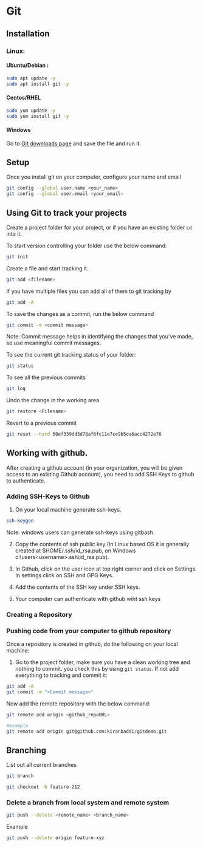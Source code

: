 # Git



## Installation

### Linux:

#### Ubuntu/Debian : 
```bash
sudo apt update -y
sudo apt install git -y
```

#### Centos/RHEL

```bash
sudo yum update -y 
sudo yum install git -y
```

#### Windows

Go to [Git downloads page](https://git-scm.com/download/win)  and save the file and run it.


## Setup

Once you install git on your computer, configure your name and email

```bash
git config --global user.name <your_name>
git config --global user.email <your_email>
```

## Using Git to track your projects

Create a project folder for your project, or if you have an existing folder `cd` into it.

To start version controlling your folder use the below command:

```bash
git init
```

Create a file and start tracking it.
```bash
git add <filename>  
```

If you have multiple files you can add all of them to git tracking by 
```bash
git add -A 							
```

To save the changes as a commit, run the below command
```bash
git commit -m <commit message>
```
Note: Commit message helps in identifying the changes that you've made, so use meaningful commit messages.

To see the current git tracking status of your folder:

```bash
git status
```

To see all the previous commits 
```bash
git log
```

Undo the change in the working area

```bash
git restore <Filename>
```


Revert to a previous commit

```bash
git reset --hard 50ef339dd3d78af6fc11e7ce9b5ea6acc4272e76    
```

## Working with github.

After creating a github account (in your organization, you will be given access to an existing Github account), you need to add SSH Keys to github to authenticate.



### Adding SSH-Keys to Github

1. On your local machine generate ssh-keys.

```bash
ssh-keygen
```

Note: windows users can generate ssh-keys using gitbash.


2. Copy the contents of  ssh public key (In Linux based OS it is generally created at $HOME/.ssh/id_rsa.pub, on Windows c:\users\<username>\.ssh\id_rsa.pub).

3. In Github, click on the user icon at top right corner and click on Settings. In settings click on SSH and GPG Keys.
4. Add the contents of the SSH key under SSH keys.
5. Your computer can authenticate with github wiht ssh keys


### Creating a Repository



### Pushing code from your computer to github repository 

Once a repository is created in github, do the following on your local machine:

1. Go to the project folder, make sure you have a clean working tree and nothing to commit. you check this by using `git status`. If not add everything to tracking and commit it:
```bash
git add -A
git commit -m "<Commit message>"
```

Now add the remote repository with the below command:

```bash
git remote add origin <github_repoURL>

#example
git remote add origin git@github.com:kiranbaddi/gitdemo.git
```




## Branching


List out all current branches

```bash
git branch
```

```bash
git checkout -b feature-212
```




### Delete a branch from local system and remote system

```bash
git push --delete <remote_name> <branch_name>
```

Example

```bash
git push --delete origin feature-xyz
```


